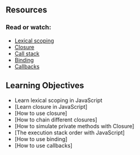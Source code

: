 ## Resources
### Read or watch:
- [Lexical scoping](https://intranet.aluswe.com/rltoken/ePGYHoF7G6QtQLrAo5jXBA)
- [Closure](https://intranet.aluswe.com/rltoken/5hVqVK9QjNOzh_xsPtPxag)
- [Call stack](https://intranet.aluswe.com/rltoken/Z5BRWGr9-D30Tn9e8y6uAw)
- [Binding](https://intranet.aluswe.com/rltoken/1jcQ4CgKqN2c3X3xHFbW5Q)
- [Callbacks](https://intranet.aluswe.com/rltoken/SIcSmzcprPwCWcwAOo6qaw)

## Learning Objectives

- Learn lexical scoping in JavaScript
- [Learn closure in JavaScript]
- [How to use closure]
- [How to chain different closures]
- [How to simulate private methods with Closure]
- [The execution stack order with JavaScript]
- [How to use binding]
- [How to use callbacks]
